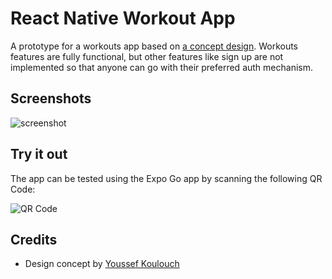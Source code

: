 # React Native Workout App

A prototype for a workouts app based on [a concept design](https://dribbble.com/shots/17616776-Chronometer-Concept). Workouts features are fully functional, but other features like sign up are not implemented so that anyone can go with their preferred auth mechanism.

## Screenshots

![screenshot](https://user-images.githubusercontent.com/465667/164104546-9e3b12bc-440a-4d39-b623-b79c1c984ea4.gif)


## Try it out

The app can be tested using the Expo Go app by scanning the following QR Code:

![QR Code](https://qr.expo.dev/expo-go?owner=airslim&slug=workout-app&releaseChannel=default&host=exp.host)

## Credits

-   Design concept by [Youssef Koulouch](https://dribbble.com/Koulouch)
